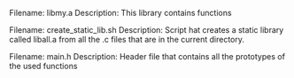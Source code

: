 Filename:	libmy.a
Description:	This library contains functions

Filename:	create_static_lib.sh
Description:	Script hat creates a static library called liball.a from all the .c files that are in the current directory.

Filename:	main.h
Description:	Header file that contains all the prototypes of the used functions
